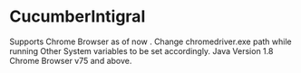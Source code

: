 # CucumberIntigral
Supports Chrome Browser as of now . 
Change chromedriver.exe path while running
Other System variables to be set accordingly.
Java Version 1.8
Chrome Browser v75 and above. 
